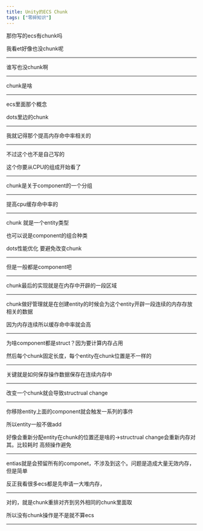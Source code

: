 ```yaml
---
title: Unity的ECS Chunk
tags: ["零碎知识"]
---
```


那你写的ecs有chunk吗

我看et好像也没chunk呢

---

谁写也没chunk啊

---

chunk是啥

---

ecs里面那个概念

dots里边的chunk

---

我就记得那个提高内存命中率相关的

----

不过这个也不是自己写的

这个你要从CPU的组成开始看了

----

chunk是关于component的一个分组

---

提高cpu缓存命中率的

---

chunk 就是一个entity类型

也可以说是component的组合种类

dots性能优化 要避免改变chunk

---

但是一般都是component吧

---

chunk最后的实现就是在内存中开辟的一段区域

---

chunk做好管理就是在创建entity的时候会为这个entity开辟一段连续的内存存放相关的数据

因为内存连续所以缓存命中率就会高

---

为啥component都是struct？因为要计算内存占用

然后每个chunk固定长度，每个entity在chunk位置是不一样的

---

关键就是如何保存操作数据保存在连续内存中

---

改变一个chunk就会导致structrual change

---

你移除entity上面的component就会触发一系列的事件

所以entity一般不做add

好像会重新分配entity在chunk的位置还是啥的->structrual change会重新内存对其。比较耗时 高频操作避免

---

entias就是会预留所有的componet，不涉及到这个。问题是造成大量无效内存，但是简单

反正我看很多ecs都是先申请一大堆内存，

---

对的，就是chunk重排对齐到另外相同的chunk里面取

所以没有chunk操作是不是就不算ecs

---

